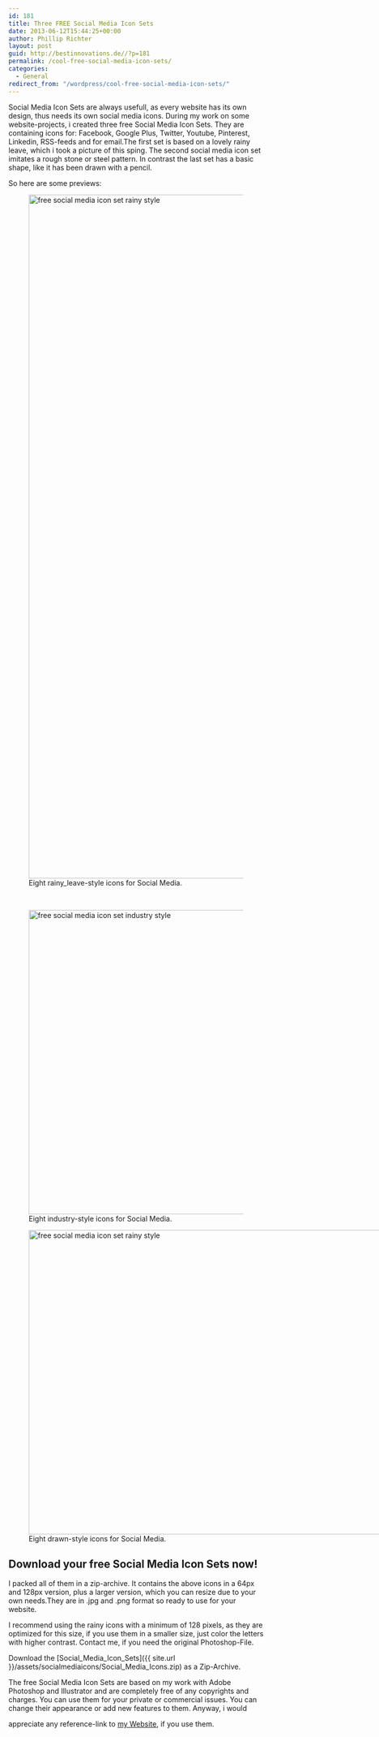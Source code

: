 ```yaml
---
id: 181
title: Three FREE Social Media Icon Sets
date: 2013-06-12T15:44:25+00:00
author: Phillip Richter
layout: post
guid: http://bestinnovations.de//?p=181
permalink: /cool-free-social-media-icon-sets/
categories:
  - General
redirect_from: "/wordpress/cool-free-social-media-icon-sets/"
---
```

Social Media Icon Sets are always usefull, as every website has its own design, thus needs its own social media icons. During my work on some website-projects, i created three free Social Media Icon Sets. They are containing icons for: Facebook, Google Plus, Twitter, Youtube, Pinterest, Linkedin, RSS-feeds and for email.The first set is based on a lovely rainy leave, which i took a picture of this sping. The second social media icon set imitates a rough stone or steel pattern. In contrast the last set has a basic shape, like it has been drawn with a pencil.

So here are some previews:
<figure id="attachment_184" class="wp-caption alignnone">
	<img class=" wp-image-184" title="free social media icon set rainy style" alt="free social media icon set rainy style" src="{{ site.url }}/assets/socialmediaicons/Social_Media_Icons_rainy_leave.png" width="1402" height="1348" srcset="{{ site.url }}/assets/socialmediaicons/Social_Media_Icons_rainy_leave.png 1402w, {{ site.url }}/assets/socialmediaicons/Social_Media_Icons_rainy_leave-300x288.png 300w, {{ site.url }}/assets/socialmediaicons/Social_Media_Icons_rainy_leave-1024x984.png 1024w" sizes="(max-width: 709px) 85vw, (max-width: 909px) 67vw, (max-width: 1362px) 62vw, 840px" />
<figcaption class="wp-caption-text">Eight rainy_leave-style icons for Social Media.
</figcaption>
</figure> 

&nbsp;

<!--more-->

<figure id="attachment_183" class="wp-caption alignnone">

<img class=" wp-image-183   " title="free social media icon set industry style" alt="free social media icon set industry style" src="{{ site.url }}/assets/socialmediaicons/Social_Media_Icons_industry.png" width="900" height="600" srcset="{{ site.url }}/assets/socialmediaicons/Social_Media_Icons_industry.png 900w, {{ site.url }}/assets/socialmediaicons/Social_Media_Icons_industry-300x200.png 300w" sizes="(max-width: 709px) 85vw, (max-width: 909px) 67vw, (max-width: 1362px) 62vw, 840px" />
<figcaption class="wp-caption-text">Eight industry-style icons for Social Media.</figcaption></figure> <figure id="attachment_182" style="width: 900px" class="wp-caption alignnone">

<img class=" wp-image-182   " title="free social media icon set rainy style" alt="free social media icon set rainy style" src="{{ site.url }}/assets/socialmediaicons/Social_Media_Icons_Gezeichnet.png" width="900" height="600" srcset="{{ site.url }}/assets/socialmediaicons/Social_Media_Icons_Gezeichnet.png 900w, {{ site.url }}/assets/socialmediaicons/Social_Media_Icons_Gezeichnet-300x200.png 300w" sizes="(max-width: 709px) 85vw, (max-width: 909px) 67vw, (max-width: 1362px) 62vw, 840px" />
<figcaption class="wp-caption-text">Eight drawn-style icons for Social Media.</figcaption>
</figure> 

## Download your free Social Media Icon Sets now!

I packed all of them in a zip-archive. It contains the above icons in a 64px and 128px version, plus a larger version, which you can resize due to your own needs.They are in .jpg and .png format so ready to use for your website.

I recommend using the rainy icons with a minimum of 128 pixels, as they are optimized for this size, if you use them in a smaller size, just color the letters with higher contrast. Contact me, if you need the original Photoshop-File.

Download the [Social\_Media\_Icon_Sets]({{ site.url }}/assets/socialmediaicons/Social_Media_Icons.zip) as a Zip-Archive.

<!--[if gte mso 9]><xml>
<o:OfficeDocumentSettings>
<o:AllowPNG/>
</o:OfficeDocumentSettings>
</xml><![endif]-->The free Social Media Icon Sets are based on my work with Adobe Photoshop and Illustrator and are completely free of any copyrights and charges. You can use them for your private or commercial issues. You can change their appearance or add new features to them. Anyway, i would 

<span id="taw" style="margin-right: 0;"><span class="spell">appreciate</span></span> any reference-link to [my Website](http://www.webstudio-richter.de), if you use them.
